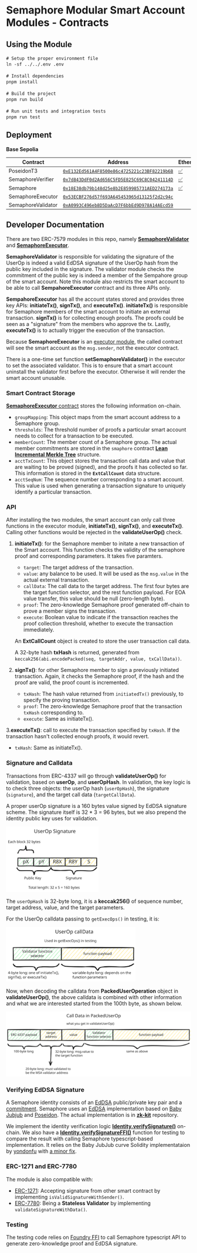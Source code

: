 # Semaphore Modular Smart Account Modules - Contracts

## Using the Module

```shell
# Setup the proper environment file
ln -sf ../../.env .env

# Install dependencies
pnpm install

# Build the project
pnpm run build

# Run unit tests and integration tests
pnpm run test
```

## Deployment

**Base Sepolia**


| Contract    |Address | Etherscan  | Sourcify | Blockscout |
| -------- | ------- | ------------ | --------- | --------- |
| PoseidonT3 | [`0xE132Ed561A4F8500e86c4725221c23BF82219b6B`](https://sepolia.basescan.org/address/0xE132Ed561A4F8500e86c4725221c23BF82219b6B) | [✅](https://sepolia.basescan.org/address/0xE132Ed561A4F8500e86c4725221c23BF82219b6B#code) | [✅](https://repo.sourcify.dev/84532/0xE132Ed561A4F8500e86c4725221c23BF82219b6B) | [✅](https://base-sepolia.blockscout.com/address/0xE132Ed561A4F8500e86c4725221c23BF82219b6B?tab=contract) |
| SemaphoreVerifier | [`0x7d843DdF0d2Ad656C5FD5E825C69C8C04241114D`](https://sepolia.basescan.org/address/0x7d843DdF0d2Ad656C5FD5E825C69C8C04241114D) | [✅](https://sepolia.basescan.org/address/0x7d843DdF0d2Ad656C5FD5E825C69C8C04241114D#code) | [✅](https://repo.sourcify.dev/84532/0x7d843DdF0d2Ad656C5FD5E825C69C8C04241114D) | [✅](https://base-sepolia.blockscout.com/address/0x7d843DdF0d2Ad656C5FD5E825C69C8C04241114D?tab=contract) |
| Semaphore  | [`0x18E38db79b148d25e8b2E859985731AED274173a`](https://sepolia.basescan.org/address/0x18E38db79b148d25e8b2E859985731AED274173a)     | [✅](https://sepolia.basescan.org/address/0x18E38db79b148d25e8b2E859985731AED274173a#code)    | [✅](https://repo.sourcify.dev/84532/0x18E38db79b148d25e8b2E859985731AED274173a) | [✅](https://base-sepolia.blockscout.com/address/0x18E38db79b148d25e8b2E859985731AED274173a?tab=contract)   |
| SemaphoreExecutor | [`0x53ECBF276d57f693A645453965d13125f2d2c94c`](https://sepolia.basescan.org/address/0x53ECBF276d57f693A645453965d13125f2d2c94c) |   |   |  [✅](https://base-sepolia.blockscout.com/address/0x53ECBF276d57f693A645453965d13125f2d2c94c?tab=contract)  |
| SemaphoreValidator  | [`0xA0993C496eb8D5DaAcD7F6bbEd9D978A14AEcd59`](https://sepolia.basescan.org/address/0xA0993C496eb8D5DaAcD7F6bbEd9D978A14AEcd59)  |   |   |    |

## Developer Documentation

There are two ERC-7579 modules in this repo, namely [**SemaphoreValidator**](./src/SemaphoreValidator.sol) and [**SemaphoreExecutor**](./src/SemaphoreExecutor.sol). 

**SemaphoreValidator** is responsible for validating the signature of the UserOp is indeed a valid EdDSA signature of the UserOp hash from the public key included in the signature. The validator module checks the commitment of the public key is indeed a member of the Sempahore group of the smart account. Note this module also restricts the smart account to be able to call **SempahoreExecutor** contract and its three APIs only.

**SempahoreExecutor** has all the account states stored and provides three key APIs: **initiateTx()**, **signTx()**, and **executeTx()**. **initiateTx()** is responsible for Semaphore members of the smart account to initiate an external transaction. **signTx()** is for collecting enough proofs. The proofs could be seen as a "signature" from the members who approve the tx. Lastly, **executeTx()** is to actually trigger the execution of the transaction.

Because **SemaphoreExecutor** is an [executor module](https://eips.ethereum.org/EIPS/eip-7579#executors), the called contract will see the smart account as the `msg.sender`, not the executor contract.

There is a one-time set function **setSemaphoreValidator()** in the executor to set the associated validator. This is to ensure that a smart account uninstall the validator first before the executor. Otherwise it will render the smart account unusable.

### Smart Contract Storage

[**SemaphoreExecutor** contract](./src/SemaphoreExecutor.sol) stores the following information on-chain.

- `groupMapping`: This object maps from the smart account address to a Semaphore group.
- `thresholds`: The threshold number of proofs a particular smart account needs to collect for a transaction to be executed.
- `memberCount`: The member count of a Semaphore group. The actual member commitments are stored in the `smaphore` contract [**Lean Incremental Merkle Tree**](https://github.com/privacy-scaling-explorations/zk-kit.solidity/tree/main/packages/lean-imt) structure.
- `acctTxCount`: This object stores the transaction call data and value that are waiting to be proved (signed), and the proofs it has collected so far. This information is stored in the **`ExtCallCount`** data structure.
- `acctSeqNum`: The sequence number corresponding to a smart account. This value is used when generating a transaction signature to uniquely identify a particular transaction.

### API

After installing the two modules, the smart account can only call three functions in the executor module, **initiateTx()**, **signTx()**, and **executeTx()**. Calling other functions would be rejected in the **validateUserOp()** check.

1. **initiateTx()**: for the Semaphore member to initate a new transaction of the Smart account. This function checks the validity of the semaphore proof and corresponding parameters. It takes five paramters.

   - `target`: The target address of the transaction.
   - `value`: any balance to be used. It will be used as the `msg.value` in the actual external transaction.
   - `callData`: The call data to the target address. The first four bytes are the target function selector, and the rest function payload. For EOA value transfer, this value should be null (zero-length byte).
   - `proof`: The zero-knowledge Semaphore proof generated off-chain to prove a member signs the transaction.
   - `execute`: Boolean value to indicate if the transaction reaches the proof collection threshold, whether to execute the transaction immediately.

   An **ExtCallCount** object is created to store the user transaction call data.

   A 32-byte hash **txHash** is returned, generated from `keccak256(abi.encodePacked(seq, targetAddr, value, txCallData))`.

2. **signTx()**: for other Semaphore member to sign a previously initiated transaction. Again, it checks the Semaphore proof, if the hash and the proof are valid, the proof count is incremented.

   - `txHash`: The hash value returned from `initiatedTx()` previously, to specify the proving transaction.
   - `proof`: The zero-knowledge Semaphore proof that the transaction `txHash` corresponding to.
   - `execute`: Same as initiateTx().

3.**executeTx()**: call to execute the transaction specified by `txHash`. If the transaction hasn't collected enough proofs, it would revert.

   - `txHash`: Same as initiateTx().

### Signature and Calldata

Transactions from ERC-4337 will go through **validateUserOp()** for validation, based on **userOp**, and **userOpHash**. In validation, the key logic is to check three objects: the userOp hash (`userOpHash`), the signature (`signature`), and the target call data (`targetCallData`).

A proper userOp signature is a 160 bytes value signed by EdDSA signature scheme. The signature itself is 32 * 3 = 96 bytes, but we also prepend the identity public key uses for validation.

<img src="../../docs/contracts-assets/userop-signature.svg" alt="UserOp Signature" width="50%"/>

The `userOpHash` is 32-byte long, it is a **keccak256()** of sequence number, target address, value, and the target parameters.

For the UserOp calldata passing to `getExecOps()` in testing, it is:

<img src="../../docs/contracts-assets/userop-calldata.svg" alt="UserOp Calldata" width="70%"/>

Now, when decoding the calldata from **PackedUserOperation** object in **validateUserOp()**, the above calldata is combined with other information and what we are interested started from the 100th byte, as shown below.

![calldata-packedUserOp](../../docs/contracts-assets/calldata-packedUserOp.svg)

### Verifying EdDSA Signature

A Semaphore identity consists of an [EdDSA](https://en.wikipedia.org/wiki/EdDSA) public/private key pair and a [commitment](https://docs.semaphore.pse.dev/glossary#identity-commitment). Semaphore uses an [EdDSA](https://github.com/privacy-scaling-explorations/zk-kit/tree/main/packages/eddsa-poseidon) implementation based on [Baby Jubjub](https://eips.ethereum.org/EIPS/eip-2494) and [Poseidon](https://www.poseidon-hash.info/). The actual implementation is in [**zk-kit**](https://github.com/privacy-scaling-explorations/zk-kit) repository. 

We implement the identity verification logic [**Identity.verifySignature()**](https://github.com/jimmychu0807/semaphore-msa-modules/blob/4842f2a175d72e8bdd59baf8cdeb46fdefc3a8d5/src/utils/Identity.sol#L39) on-chain. We also have a **[Identity.verifySignatureFFI()](https://github.com/jimmychu0807/semaphore-msa-modules/blob/4842f2a175d72e8bdd59baf8cdeb46fdefc3a8d5/src/utils/Identity.sol#L20)** function for testing to compare the result with calling Semaphore typescript-based implementation. It relies on the Baby JubJub curve Solidity implementataion by [yondonfu](https://github.com/yondonfu/sol-baby-jubjub) with [a minor fix](https://github.com/jimmychu0807/semaphore-msa-modules/blob/4842f2a175d72e8bdd59baf8cdeb46fdefc3a8d5/src/utils/CurveBabyJubJub.sol#L4-L5).

### ERC-1271 and ERC-7780

The module is also compatible with: 

- [ERC-1271](https://eips.ethereum.org/EIPS/eip-1271): Accepting signature from other smart contract by implementing `isValidSignatureWithSender()`.
- [ERC-7780](https://eips.ethereum.org/EIPS/eip-7780): Being a **Stateless Validator** by implementing `validateSignatureWithData()`.

### Testing

The testing code relies on [Foundry FFI](https://book.getfoundry.sh/cheatcodes/ffi) to call Semaphore typescript API to generate zero-knowledge proof and EdDSA signature.
